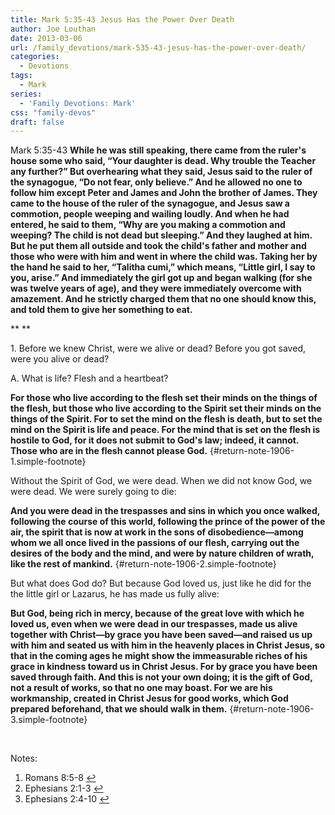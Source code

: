 ```yaml
---
title: Mark 5:35-43 Jesus Has the Power Over Death
author: Joe Louthan
date: 2013-03-06
url: /family_devotions/mark-535-43-jesus-has-the-power-over-death/
categories:
  - Devotions
tags:
  - Mark
series:
  - 'Family Devotions: Mark'
css: "family-devos"
draft: false
---
```

Mark 5:35-43 **While he was still speaking, there came from the ruler's house some who said, “Your daughter is dead. Why trouble the Teacher any further?” But overhearing what they said, Jesus said to the ruler of the synagogue, “Do not fear, only believe.” And he allowed no one to follow him except Peter and James and John the brother of James. They came to the house of the ruler of the synagogue, and Jesus saw a commotion, people weeping and wailing loudly. And when he had entered, he said to them, “Why are you making a commotion and weeping? The child is not dead but sleeping.” And they laughed at him. But he put them all outside and took the child's father and mother and those who were with him and went in where the child was. Taking her by the hand he said to her, “Talitha cumi,” which means, “Little girl, I say to you, arise.” And immediately the girl got up and began walking (for she was twelve years of age), and they were immediately overcome with amazement. And he strictly charged them that no one should know this, and told them to give her something to eat.**
  
** **

1. Before we knew Christ, were we alive or dead? Before you got saved, were you alive or dead?

A. What is life? Flesh and a heartbeat?
  
**For those who live according to the flesh set their minds on the things of the flesh, but those who live according to the Spirit set their minds on the things of the Spirit. For to set the mind on the flesh is death, but to set the mind on the Spirit is life and peace. For the mind that is set on the flesh is hostile to God, for it does not submit to God's law; indeed, it cannot. Those who are in the flesh cannot please God.** [][2]{#return-note-1906-1.simple-footnote}

Without the Spirit of God, we were dead. When we did not know God, we were dead. We were surely going to die:
  
**And you were dead in the trespasses and sins in which you once walked, following the course of this world, following the prince of the power of the air, the spirit that is now at work in the sons of disobedience—among whom we all once lived in the passions of our flesh, carrying out the desires of the body and the mind, and were by nature children of wrath, like the rest of mankind.** [][3]{#return-note-1906-2.simple-footnote}

But what does God do? But because God loved us, just like he did for the the little girl or Lazarus, he has made us fully alive:
  
**But God, being rich in mercy, because of the great love with which he loved us, even when we were dead in our trespasses, made us alive together with Christ—by grace you have been saved—and raised us up with him and seated us with him in the heavenly places in Christ Jesus, so that in the coming ages he might show the immeasurable riches of his grace in kindness toward us in Christ Jesus. For by grace you have been saved through faith. And this is not your own doing; it is the gift of God, not a result of works, so that no one may boast. For we are his workmanship, created in Christ Jesus for good works, which God prepared beforehand, that we should walk in them.** [][4]{#return-note-1906-3.simple-footnote}

&nbsp;



<div class="simple-footnotes">
  <p class="notes">
    Notes:
  </p>
  
  <ol>
    <li id="note-1906-1">
      Romans 8:5-8 <a href="#return-note-1906-1">&#8617;</a>
    </li>
    <li id="note-1906-2">
      Ephesians 2:1-3 <a href="#return-note-1906-2">&#8617;</a>
    </li>
    <li id="note-1906-3">
      Ephesians 2:4-10 <a href="#return-note-1906-3">&#8617;</a>
    </li>
  </ol>
</div>

 [1]: https://i0.wp.com/theologic.us/wp-content/uploads/2013/03/mark5-41-talitha.jpg
 [2]: #note-1906-1 "Romans 8:5-8"
 [3]: #note-1906-2 "Ephesians 2:1-3"
 [4]: #note-1906-3 "Ephesians 2:4-10"
